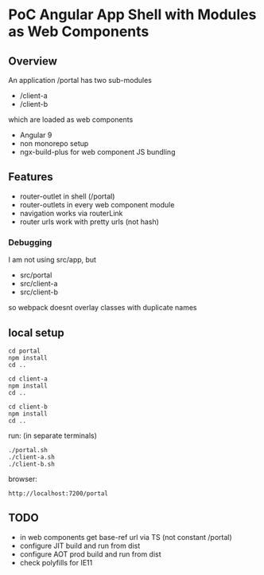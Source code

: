 # PoC Angular App Shell with Modules as Web Components

## Overview

An application /portal has two sub-modules 
* /client-a
* /client-b

which are loaded as web components


* Angular 9
* non monorepo setup
* ngx-build-plus for web component JS bundling

## Features

* router-outlet in shell (/portal)
* router-outlets in every web component module
* navigation works via routerLink
* router urls work with pretty urls (not hash)

### Debugging

I am not using src/app, but 
* src/portal
* src/client-a
* src/client-b

so webpack doesnt overlay classes with duplicate names

## local setup

```
cd portal
npm install
cd ..

cd client-a
npm install
cd ..

cd client-b
npm install
cd ..
```

run: (in separate terminals)
```
./portal.sh
./client-a.sh
./client-b.sh
```

browser:
```
http://localhost:7200/portal
``` 

## TODO

* in web components get base-ref url via TS (not constant /portal)
* configure JIT build and run from dist
* configure AOT prod build and run from dist
* check polyfills for IE11